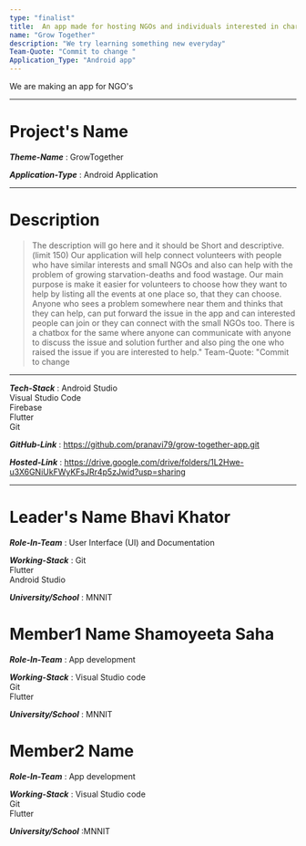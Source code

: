 ```yaml
---
type: "finalist"                   
title:  An app made for hosting NGOs and individuals interested in charity
name: "Grow Together"
description: "We try learning something new everyday"
Team-Quote: "Commit to change "
Application_Type: "Android app"
---
```

We are making an app for NGO's


---

# Project's Name

_**Theme-Name**_ : GrowTogether

_**Application-Type**_ :   Android Application

---

# Description

> The description will go here and it should be Short and descriptive. (limit 150)
Our application will help connect volunteers with people who have similar interests and small NGOs and also can help with the problem of 
growing starvation-deaths and food wastage.
Our main purpose is make it easier for volunteers to choose how they want to help by listing all the events at one place so, that they can choose. 
Anyone who sees a problem somewhere near them and thinks that they can help, can put forward the issue in the app and can interested people can join 
or they can connect with the small NGOs too.  There is a chatbox for the same where anyone can communicate with anyone to discuss the issue and solution further
and also ping the one who raised the issue if you are interested to help."
Team-Quote: "Commit to change 


---

_**Tech-Stack**_  : Android Studio <br>
Visual Studio Code <br> 
Firebase <br>
Flutter<br>
Git<br>  

_**GitHub-Link**_ :   https://github.com/pranavi79/grow-together-app.git 

_**Hosted-Link**_ :   https://drive.google.com/drive/folders/1L2Hwe-u3X6GNiUkFWyKFsJRr4p5zJwid?usp=sharing


---


# Leader's Name Bhavi Khator

_**Role-In-Team**_  :  User Interface (UI) and Documentation

_**Working-Stack**_ : Git<br> Flutter<br> Android Studio <br>

_**University/School**_ : MNNIT


# Member1 Name Shamoyeeta Saha

_**Role-In-Team**_  : App development

_**Working-Stack**_ : Visual Studio code<br> Git<br> Flutter<br>

_**University/School**_ : MNNIT



# Member2 Name

_**Role-In-Team**_  : App development

_**Working-Stack**_ : Visual Studio code<br> Git<br> Flutter<br>

_**University/School**_ :MNNIT
